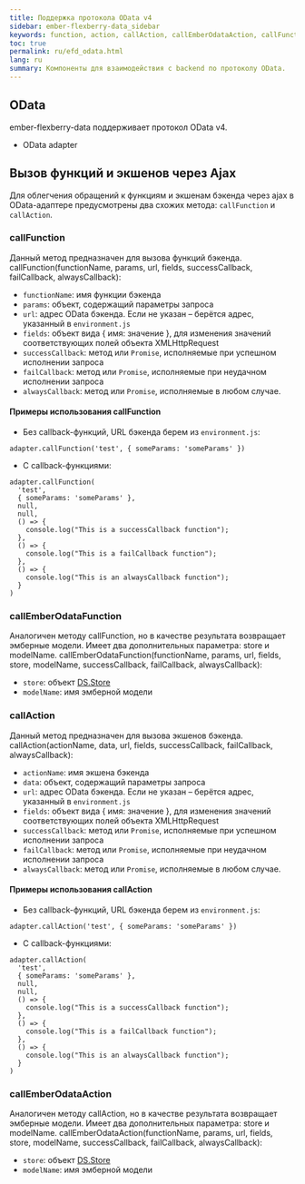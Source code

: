 ```yaml
---
title: Поддержка протокола OData v4
sidebar: ember-flexberry-data_sidebar
keywords: function, action, callAction, callEmberOdataAction, callFunction, callEmberOdataFunction
toc: true
permalink: ru/efd_odata.html
lang: ru
summary: Компоненты для взаимодействия с backend по протоколу OData.
---
```


## OData

ember-flexberry-data поддерживает протокол OData v4.

* OData adapter

## Вызов функций и экшенов через Ajax

Для облегчения обращений к функциям и экшенам бэкенда через ajax в OData-адаптере предусмотрены два схожих метода: `callFunction` и `callAction`.

### callFunction

Данный метод предназначен для вызова функций бэкенда. callFunction(functionName, params, url, fields, successCallback, failCallback, alwaysCallback):

* `functionName`: имя функции бэкенда
* `params`: объект, содержащий параметры запроса
* `url`: адрес OData бэкенда. Если не указан – берётся адрес, указанный в `environment.js`
* `fields`: объект вида { имя: значение }, для изменения значений соответствующих полей объекта XMLHttpRequest
* `successCallback`: метод или `Promise`, исполняемые при успешном исполнении запроса
* `failCallback`: метод или `Promise`, исполняемые при неудачном исполнении запроса
* `alwaysCallback`: метод или `Promise`, исполняемые в любом случае.

#### Примеры использования callFunction

* Без callback-функций, URL бэкенда берем из `environment.js`:
```
adapter.callFunction('test', { someParams: 'someParams' })
```
* С callback-функциями:

```
adapter.callFunction(
  'test',
  { someParams: 'someParams' },
  null,
  null,
  () => {
    console.log("This is a successCallback function");
  },
  () => {
    console.log("This is a failCallback function");
  },
  () => {
    console.log("This is an alwaysCallback function");
  }
)
```

### callEmberOdataFunction

Аналогичен методу callFunction, но в качестве результата возвращает эмберные модели. Имеет два дополнительных параметра: store и  modelName. callEmberOdataFunction(functionName, params, url, fields, store, modelName, successCallback, failCallback, alwaysCallback):

* `store`: объект [DS.Store](https://emberjs.com/api/ember-data/release/classes/DS.Store)
* `modelName`: имя эмберной модели

### callAction

Данный метод предназначен для вызова экшенов бэкенда. callAction(actionName, data, url, fields, successCallback, failCallback, alwaysCallback):

* `actionName`: имя экшена бэкенда
* `data`: объект, содержащий параметры запроса
* `url`: адрес OData бэкенда. Если не указан – берётся адрес, указанный в `environment.js`
* `fields`: объект вида { имя: значение }, для изменения значений соответствующих полей объекта XMLHttpRequest
* `successCallback`: метод или `Promise`, исполняемые при успешном исполнении запроса
* `failCallback`: метод или `Promise`, исполняемые при неудачном исполнении запроса
* `alwaysCallback`: метод или `Promise`, исполняемые в любом случае.

#### Примеры использования callAction

* Без callback-функций, URL бэкенда берем из `environment.js`:
```
adapter.callAction('test', { someParams: 'someParams' })
```
* С callback-функциями:

```
adapter.callAction(
  'test',
  { someParams: 'someParams' },
  null,
  null,
  () => {
    console.log("This is a successCallback function");
  },
  () => {
    console.log("This is a failCallback function");
  },
  () => {
    console.log("This is an alwaysCallback function");
  }
)
```

### callEmberOdataAction

Аналогичен методу callAction, но в качестве результата возвращает эмберные модели. Имеет два дополнительных параметра: store и  modelName. callEmberOdataAction(functionName, params, url, fields, store, modelName, successCallback, failCallback, alwaysCallback):

* `store`: объект [DS.Store](https://emberjs.com/api/ember-data/release/classes/DS.Store)
* `modelName`: имя эмберной модели
